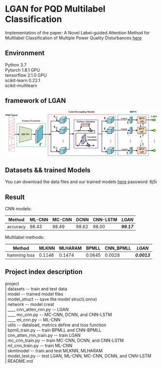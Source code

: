 # LGAN for PQD Multilabel Classification
Implementation of the paper: A Novel Label-guided Attention Method for Multilabel Classification of Multiple Power Quality Disturbances
[here](https://ieeexplore.ieee.org/document/9558707)

## Environment
Python 3.7  
Pytorch 1.8.1 GPU  
tensorflow 2.1.0 GPU  
scikit-learn 0.22.1  
scikit-multilearn  

## framework of LGAN
![avatar](./LGAN-framework.jpg)

## Datasets && trained Models 
You can download the data files and our trained models [here](https://pan.baidu.com/s/1uf_C-sEa4Mxo5Y-K-F7DaQ)
password: 6j5i


## Result
CNN models:

|Method| ML-CNN| MC-CNN |DCNN|CNN-LSTM|***LGAN***|
|---------|-------|-------|---------|-------|-------|
|accuracy| 98.43|98.49|98.62|98.00|***99.17***|

Multilabel methods:

|Method |MLKNN|MLHARAM|BPMLL|CNN_BPMLL|***LGAN***|
|---------|-------|-------|---------|--|-------|
|hamming loss| 0.1146|0.1474|0.0645|0.0028|***0.0013***|


## Project index description
project  
| datasets -- train and test data   
| model -- trained model files  
| model_struct -- save the model struct(.onnx)  
| network -- model creat  
| ____ cnn_atten_rnn.py -- LGAN  
| ____ mc_cnn.py -- MC-CNN, DCNN, and CNN-LSTM  
| ____ ml_cnn.py -- ML-CNN  
| utils -- dataload, metrics define and loss function   
| bpmll_train.py -- train BPMLL and CNN-BPMLL  
| cnn_atten_rnn_train.py -- train LGAN  
| mc_cnn_train.py -- train MC-CNN, DCNN, and CNN-LSTM  
| ml_cnn_train.py -- train ML-CNN  
| skmlmodel -- train and test MLKNN, MLHARAM  
| model_test.py -- test LGAN, ML-CNN, MC-CNN, DCNN, and CNN-LSTM  
| README.md



